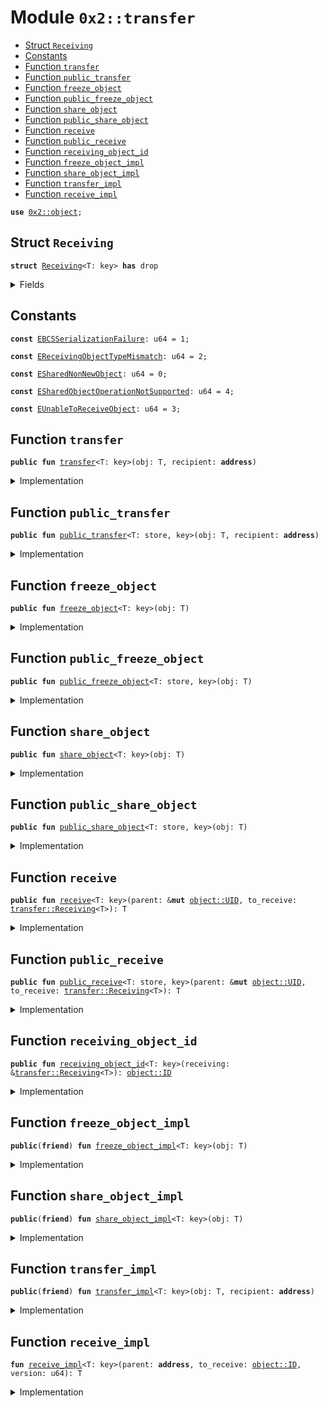 
<a name="0x2_transfer"></a>

# Module `0x2::transfer`



-  [Struct `Receiving`](#0x2_transfer_Receiving)
-  [Constants](#@Constants_0)
-  [Function `transfer`](#0x2_transfer_transfer)
-  [Function `public_transfer`](#0x2_transfer_public_transfer)
-  [Function `freeze_object`](#0x2_transfer_freeze_object)
-  [Function `public_freeze_object`](#0x2_transfer_public_freeze_object)
-  [Function `share_object`](#0x2_transfer_share_object)
-  [Function `public_share_object`](#0x2_transfer_public_share_object)
-  [Function `receive`](#0x2_transfer_receive)
-  [Function `public_receive`](#0x2_transfer_public_receive)
-  [Function `receiving_object_id`](#0x2_transfer_receiving_object_id)
-  [Function `freeze_object_impl`](#0x2_transfer_freeze_object_impl)
-  [Function `share_object_impl`](#0x2_transfer_share_object_impl)
-  [Function `transfer_impl`](#0x2_transfer_transfer_impl)
-  [Function `receive_impl`](#0x2_transfer_receive_impl)


<pre><code><b>use</b> <a href="../../dependencies/mgo-framework/object.md#0x2_object">0x2::object</a>;
</code></pre>



<a name="0x2_transfer_Receiving"></a>

## Struct `Receiving`



<pre><code><b>struct</b> <a href="../../dependencies/mgo-framework/transfer.md#0x2_transfer_Receiving">Receiving</a>&lt;T: key&gt; <b>has</b> drop
</code></pre>



<details>
<summary>Fields</summary>


<dl>
<dt>
<code>id: <a href="../../dependencies/mgo-framework/object.md#0x2_object_ID">object::ID</a></code>
</dt>
<dd>

</dd>
<dt>
<code>version: u64</code>
</dt>
<dd>

</dd>
</dl>


</details>

<a name="@Constants_0"></a>

## Constants


<a name="0x2_transfer_EBCSSerializationFailure"></a>



<pre><code><b>const</b> <a href="../../dependencies/mgo-framework/transfer.md#0x2_transfer_EBCSSerializationFailure">EBCSSerializationFailure</a>: u64 = 1;
</code></pre>



<a name="0x2_transfer_EReceivingObjectTypeMismatch"></a>



<pre><code><b>const</b> <a href="../../dependencies/mgo-framework/transfer.md#0x2_transfer_EReceivingObjectTypeMismatch">EReceivingObjectTypeMismatch</a>: u64 = 2;
</code></pre>



<a name="0x2_transfer_ESharedNonNewObject"></a>



<pre><code><b>const</b> <a href="../../dependencies/mgo-framework/transfer.md#0x2_transfer_ESharedNonNewObject">ESharedNonNewObject</a>: u64 = 0;
</code></pre>



<a name="0x2_transfer_ESharedObjectOperationNotSupported"></a>



<pre><code><b>const</b> <a href="../../dependencies/mgo-framework/transfer.md#0x2_transfer_ESharedObjectOperationNotSupported">ESharedObjectOperationNotSupported</a>: u64 = 4;
</code></pre>



<a name="0x2_transfer_EUnableToReceiveObject"></a>



<pre><code><b>const</b> <a href="../../dependencies/mgo-framework/transfer.md#0x2_transfer_EUnableToReceiveObject">EUnableToReceiveObject</a>: u64 = 3;
</code></pre>



<a name="0x2_transfer_transfer"></a>

## Function `transfer`



<pre><code><b>public</b> <b>fun</b> <a href="../../dependencies/mgo-framework/transfer.md#0x2_transfer">transfer</a>&lt;T: key&gt;(obj: T, recipient: <b>address</b>)
</code></pre>



<details>
<summary>Implementation</summary>


<pre><code><b>public</b> <b>fun</b> <a href="../../dependencies/mgo-framework/transfer.md#0x2_transfer">transfer</a>&lt;T: key&gt;(obj: T, recipient: <b>address</b>) {
    <a href="../../dependencies/mgo-framework/transfer.md#0x2_transfer_transfer_impl">transfer_impl</a>(obj, recipient)
}
</code></pre>



</details>

<a name="0x2_transfer_public_transfer"></a>

## Function `public_transfer`



<pre><code><b>public</b> <b>fun</b> <a href="../../dependencies/mgo-framework/transfer.md#0x2_transfer_public_transfer">public_transfer</a>&lt;T: store, key&gt;(obj: T, recipient: <b>address</b>)
</code></pre>



<details>
<summary>Implementation</summary>


<pre><code><b>public</b> <b>fun</b> <a href="../../dependencies/mgo-framework/transfer.md#0x2_transfer_public_transfer">public_transfer</a>&lt;T: key + store&gt;(obj: T, recipient: <b>address</b>) {
    <a href="../../dependencies/mgo-framework/transfer.md#0x2_transfer_transfer_impl">transfer_impl</a>(obj, recipient)
}
</code></pre>



</details>

<a name="0x2_transfer_freeze_object"></a>

## Function `freeze_object`



<pre><code><b>public</b> <b>fun</b> <a href="../../dependencies/mgo-framework/transfer.md#0x2_transfer_freeze_object">freeze_object</a>&lt;T: key&gt;(obj: T)
</code></pre>



<details>
<summary>Implementation</summary>


<pre><code><b>public</b> <b>fun</b> <a href="../../dependencies/mgo-framework/transfer.md#0x2_transfer_freeze_object">freeze_object</a>&lt;T: key&gt;(obj: T) {
    <a href="../../dependencies/mgo-framework/transfer.md#0x2_transfer_freeze_object_impl">freeze_object_impl</a>(obj)
}
</code></pre>



</details>

<a name="0x2_transfer_public_freeze_object"></a>

## Function `public_freeze_object`



<pre><code><b>public</b> <b>fun</b> <a href="../../dependencies/mgo-framework/transfer.md#0x2_transfer_public_freeze_object">public_freeze_object</a>&lt;T: store, key&gt;(obj: T)
</code></pre>



<details>
<summary>Implementation</summary>


<pre><code><b>public</b> <b>fun</b> <a href="../../dependencies/mgo-framework/transfer.md#0x2_transfer_public_freeze_object">public_freeze_object</a>&lt;T: key + store&gt;(obj: T) {
    <a href="../../dependencies/mgo-framework/transfer.md#0x2_transfer_freeze_object_impl">freeze_object_impl</a>(obj)
}
</code></pre>



</details>

<a name="0x2_transfer_share_object"></a>

## Function `share_object`



<pre><code><b>public</b> <b>fun</b> <a href="../../dependencies/mgo-framework/transfer.md#0x2_transfer_share_object">share_object</a>&lt;T: key&gt;(obj: T)
</code></pre>



<details>
<summary>Implementation</summary>


<pre><code><b>public</b> <b>fun</b> <a href="../../dependencies/mgo-framework/transfer.md#0x2_transfer_share_object">share_object</a>&lt;T: key&gt;(obj: T) {
    <a href="../../dependencies/mgo-framework/transfer.md#0x2_transfer_share_object_impl">share_object_impl</a>(obj)
}
</code></pre>



</details>

<a name="0x2_transfer_public_share_object"></a>

## Function `public_share_object`



<pre><code><b>public</b> <b>fun</b> <a href="../../dependencies/mgo-framework/transfer.md#0x2_transfer_public_share_object">public_share_object</a>&lt;T: store, key&gt;(obj: T)
</code></pre>



<details>
<summary>Implementation</summary>


<pre><code><b>public</b> <b>fun</b> <a href="../../dependencies/mgo-framework/transfer.md#0x2_transfer_public_share_object">public_share_object</a>&lt;T: key + store&gt;(obj: T) {
    <a href="../../dependencies/mgo-framework/transfer.md#0x2_transfer_share_object_impl">share_object_impl</a>(obj)
}
</code></pre>



</details>

<a name="0x2_transfer_receive"></a>

## Function `receive`



<pre><code><b>public</b> <b>fun</b> <a href="../../dependencies/mgo-framework/transfer.md#0x2_transfer_receive">receive</a>&lt;T: key&gt;(parent: &<b>mut</b> <a href="../../dependencies/mgo-framework/object.md#0x2_object_UID">object::UID</a>, to_receive: <a href="../../dependencies/mgo-framework/transfer.md#0x2_transfer_Receiving">transfer::Receiving</a>&lt;T&gt;): T
</code></pre>



<details>
<summary>Implementation</summary>


<pre><code><b>public</b> <b>fun</b> <a href="../../dependencies/mgo-framework/transfer.md#0x2_transfer_receive">receive</a>&lt;T: key&gt;(parent: &<b>mut</b> UID, to_receive: <a href="../../dependencies/mgo-framework/transfer.md#0x2_transfer_Receiving">Receiving</a>&lt;T&gt;): T {
    <b>let</b> <a href="../../dependencies/mgo-framework/transfer.md#0x2_transfer_Receiving">Receiving</a> {
        id,
        version,
    } = to_receive;
    <a href="../../dependencies/mgo-framework/transfer.md#0x2_transfer_receive_impl">receive_impl</a>(<a href="../../dependencies/mgo-framework/object.md#0x2_object_uid_to_address">object::uid_to_address</a>(parent), id, version)
}
</code></pre>



</details>

<a name="0x2_transfer_public_receive"></a>

## Function `public_receive`



<pre><code><b>public</b> <b>fun</b> <a href="../../dependencies/mgo-framework/transfer.md#0x2_transfer_public_receive">public_receive</a>&lt;T: store, key&gt;(parent: &<b>mut</b> <a href="../../dependencies/mgo-framework/object.md#0x2_object_UID">object::UID</a>, to_receive: <a href="../../dependencies/mgo-framework/transfer.md#0x2_transfer_Receiving">transfer::Receiving</a>&lt;T&gt;): T
</code></pre>



<details>
<summary>Implementation</summary>


<pre><code><b>public</b> <b>fun</b> <a href="../../dependencies/mgo-framework/transfer.md#0x2_transfer_public_receive">public_receive</a>&lt;T: key + store&gt;(parent: &<b>mut</b> UID, to_receive: <a href="../../dependencies/mgo-framework/transfer.md#0x2_transfer_Receiving">Receiving</a>&lt;T&gt;): T {
    <b>let</b> <a href="../../dependencies/mgo-framework/transfer.md#0x2_transfer_Receiving">Receiving</a> {
        id,
        version,
    } = to_receive;
    <a href="../../dependencies/mgo-framework/transfer.md#0x2_transfer_receive_impl">receive_impl</a>(<a href="../../dependencies/mgo-framework/object.md#0x2_object_uid_to_address">object::uid_to_address</a>(parent), id, version)
}
</code></pre>



</details>

<a name="0x2_transfer_receiving_object_id"></a>

## Function `receiving_object_id`



<pre><code><b>public</b> <b>fun</b> <a href="../../dependencies/mgo-framework/transfer.md#0x2_transfer_receiving_object_id">receiving_object_id</a>&lt;T: key&gt;(receiving: &<a href="../../dependencies/mgo-framework/transfer.md#0x2_transfer_Receiving">transfer::Receiving</a>&lt;T&gt;): <a href="../../dependencies/mgo-framework/object.md#0x2_object_ID">object::ID</a>
</code></pre>



<details>
<summary>Implementation</summary>


<pre><code><b>public</b> <b>fun</b> <a href="../../dependencies/mgo-framework/transfer.md#0x2_transfer_receiving_object_id">receiving_object_id</a>&lt;T: key&gt;(receiving: &<a href="../../dependencies/mgo-framework/transfer.md#0x2_transfer_Receiving">Receiving</a>&lt;T&gt;): ID {
    receiving.id
}
</code></pre>



</details>

<a name="0x2_transfer_freeze_object_impl"></a>

## Function `freeze_object_impl`



<pre><code><b>public</b>(<b>friend</b>) <b>fun</b> <a href="../../dependencies/mgo-framework/transfer.md#0x2_transfer_freeze_object_impl">freeze_object_impl</a>&lt;T: key&gt;(obj: T)
</code></pre>



<details>
<summary>Implementation</summary>


<pre><code><b>public</b>(<b>friend</b>) <b>native</b> <b>fun</b> <a href="../../dependencies/mgo-framework/transfer.md#0x2_transfer_freeze_object_impl">freeze_object_impl</a>&lt;T: key&gt;(obj: T);
</code></pre>



</details>

<a name="0x2_transfer_share_object_impl"></a>

## Function `share_object_impl`



<pre><code><b>public</b>(<b>friend</b>) <b>fun</b> <a href="../../dependencies/mgo-framework/transfer.md#0x2_transfer_share_object_impl">share_object_impl</a>&lt;T: key&gt;(obj: T)
</code></pre>



<details>
<summary>Implementation</summary>


<pre><code><b>public</b>(<b>friend</b>) <b>native</b> <b>fun</b> <a href="../../dependencies/mgo-framework/transfer.md#0x2_transfer_share_object_impl">share_object_impl</a>&lt;T: key&gt;(obj: T);
</code></pre>



</details>

<a name="0x2_transfer_transfer_impl"></a>

## Function `transfer_impl`



<pre><code><b>public</b>(<b>friend</b>) <b>fun</b> <a href="../../dependencies/mgo-framework/transfer.md#0x2_transfer_transfer_impl">transfer_impl</a>&lt;T: key&gt;(obj: T, recipient: <b>address</b>)
</code></pre>



<details>
<summary>Implementation</summary>


<pre><code><b>public</b>(<b>friend</b>) <b>native</b> <b>fun</b> <a href="../../dependencies/mgo-framework/transfer.md#0x2_transfer_transfer_impl">transfer_impl</a>&lt;T: key&gt;(obj: T, recipient: <b>address</b>);
</code></pre>



</details>

<a name="0x2_transfer_receive_impl"></a>

## Function `receive_impl`



<pre><code><b>fun</b> <a href="../../dependencies/mgo-framework/transfer.md#0x2_transfer_receive_impl">receive_impl</a>&lt;T: key&gt;(parent: <b>address</b>, to_receive: <a href="../../dependencies/mgo-framework/object.md#0x2_object_ID">object::ID</a>, version: u64): T
</code></pre>



<details>
<summary>Implementation</summary>


<pre><code><b>native</b> <b>fun</b> <a href="../../dependencies/mgo-framework/transfer.md#0x2_transfer_receive_impl">receive_impl</a>&lt;T: key&gt;(parent: <b>address</b>, to_receive: <a href="../../dependencies/mgo-framework/object.md#0x2_object_ID">object::ID</a>, version: u64): T;
</code></pre>



</details>
